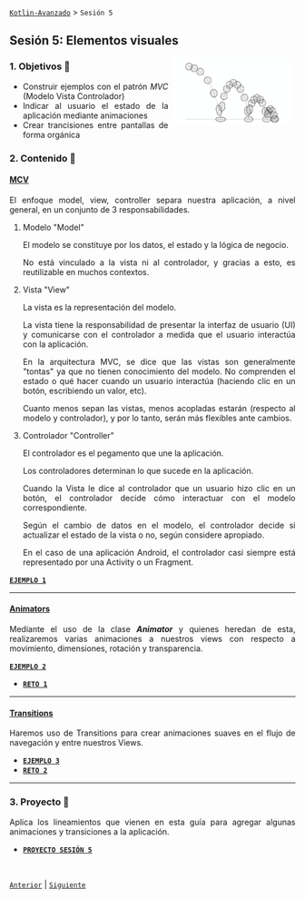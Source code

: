 [`Kotlin-Avanzado`](../Readme.md) > `Sesión 5`

## Sesión 5: Elementos visuales

<img src="images/bouncing-ball.png" align="right" height="120" hspace="10">

<div style="text-align: justify;">


### 1. Objetivos :dart: 

- Construir ejemplos con el patrón *MVC* (Modelo Vista Controlador)
- Indicar al usuario el estado de la aplicación mediante animaciones
- Crear trancisiones entre pantallas de forma orgánica

### 2. Contenido :blue_book:

#### <ins>MCV</ins>

El enfoque model, view, controller separa nuestra aplicación, a nivel general, en un conjunto de 3 responsabilidades.

1. Modelo "Model"

    El modelo se constituye por los datos, el estado y la lógica de negocio.

    No está vinculado a la vista ni al controlador, y gracias a esto, es reutilizable en muchos contextos.

2. Vista "View"

    La vista es la representación del modelo.

    La vista tiene la responsabilidad de presentar la interfaz de usuario (UI) y comunicarse con el controlador a medida que el usuario interactúa con la aplicación.

    En la arquitectura MVC, se dice que las vistas son generalmente "tontas" ya que no tienen conocimiento del modelo. No comprenden el estado o qué hacer cuando un usuario interactúa (haciendo clic en un botón, escribiendo un valor, etc).

    Cuanto menos sepan las vistas, menos acopladas estarán (respecto al modelo y controlador), y por lo tanto, serán más flexibles ante cambios.

3. Controlador "Controller"

    El controlador es el pegamento que une la aplicación.

    Los controladores determinan lo que sucede en la aplicación.

    Cuando la Vista le dice al controlador que un usuario hizo clic en un botón, el controlador decide cómo interactuar con el modelo correspondiente.

    Según el cambio de datos en el modelo, el controlador decide si actualizar el estado de la vista o no, según considere apropiado.

    En el caso de una aplicación Android, el controlador casi siempre está representado por una Activity o un Fragment.

[**`EJEMPLO 1`**](Ejemplo-01/Readme.md)

---

#### <ins>Animators</ins>

Mediante el uso de la clase ___Animator___ y quienes heredan de esta, realizaremos varias animaciones a nuestros views con respecto a movimiento, dimensiones, rotación y transparencia.

[**`EJEMPLO 2`**](Ejemplo-02/Readme.md)
- [**`RETO 1`**](Reto-01/Readme.md)

---

#### <ins>Transitions</ins>

Haremos uso de Transitions para crear animaciones suaves en el flujo de navegación y entre nuestros Views.

- [**`EJEMPLO 3`**](Ejemplo-03/Readme.md)
- [**`RETO 2`**](Reto-02/Readme.md)

 

---

### 3. Proyecto :hammer:

Aplica los lineamientos que vienen en esta guía para agregar algunas animaciones y transiciones a la aplicación.

- [**`PROYECTO SESIÓN 5`**](Proyecto/Readme.md)

<br/>

[`Anterior`](../Sesion-04/Readme.md) | [`Siguiente`](../Sesion-06/Readme.md)      

</div>

